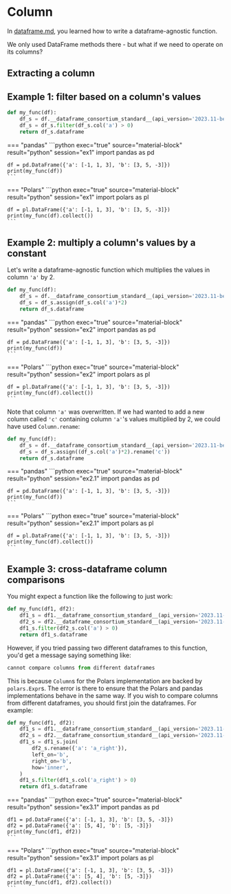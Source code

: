 # Column

In [dataframe.md](dataframe.md), you learned how to write a dataframe-agnostic function.

We only used DataFrame methods there - but what if we need to operate on its columns?

## Extracting a column


## Example 1: filter based on a column's values

```python exec="1" source="above" session="ex1"
def my_func(df):
    df_s = df.__dataframe_consortium_standard__(api_version='2023.11-beta')
    df_s = df_s.filter(df_s.col('a') > 0)
    return df_s.dataframe
```

=== "pandas"
    ```python exec="true" source="material-block" result="python" session="ex1"
    import pandas as pd

    df = pd.DataFrame({'a': [-1, 1, 3], 'b': [3, 5, -3]})
    print(my_func(df))
    ```

=== "Polars"
    ```python exec="true" source="material-block" result="python" session="ex1"
    import polars as pl

    df = pl.DataFrame({'a': [-1, 1, 3], 'b': [3, 5, -3]})
    print(my_func(df).collect())
    ```


## Example 2: multiply a column's values by a constant

Let's write a dataframe-agnostic function which multiplies the values in column
`'a'` by 2.

```python exec="1" source="above" session="ex2"
def my_func(df):
    df_s = df.__dataframe_consortium_standard__(api_version='2023.11-beta')
    df_s = df_s.assign(df_s.col('a')*2)
    return df_s.dataframe
```

=== "pandas"
    ```python exec="true" source="material-block" result="python" session="ex2"
    import pandas as pd

    df = pd.DataFrame({'a': [-1, 1, 3], 'b': [3, 5, -3]})
    print(my_func(df))
    ```

=== "Polars"
    ```python exec="true" source="material-block" result="python" session="ex2"
    import polars as pl

    df = pl.DataFrame({'a': [-1, 1, 3], 'b': [3, 5, -3]})
    print(my_func(df).collect())
    ```

Note that column `'a'` was overwritten. If we had wanted to add a new column called `'c'` containing column `'a'`'s
values multiplied by 2, we could have used `Column.rename`:

```python exec="1" source="above" session="ex2.1"
def my_func(df):
    df_s = df.__dataframe_consortium_standard__(api_version='2023.11-beta')
    df_s = df_s.assign((df_s.col('a')*2).rename('c'))
    return df_s.dataframe
```

=== "pandas"
    ```python exec="true" source="material-block" result="python" session="ex2.1"
    import pandas as pd

    df = pd.DataFrame({'a': [-1, 1, 3], 'b': [3, 5, -3]})
    print(my_func(df))
    ```

=== "Polars"
    ```python exec="true" source="material-block" result="python" session="ex2.1"
    import polars as pl

    df = pl.DataFrame({'a': [-1, 1, 3], 'b': [3, 5, -3]})
    print(my_func(df).collect())
    ```

## Example 3: cross-dataframe column comparisons

You might expect a function like the following to just work:

```python exec="1" source="above" session="ex3"
def my_func(df1, df2):
    df1_s = df1.__dataframe_consortium_standard__(api_version='2023.11-beta')
    df2_s = df2.__dataframe_consortium_standard__(api_version='2023.11-beta')
    df1_s.filter(df2_s.col('a') > 0)
    return df1_s.dataframe
```

However, if you tried passing two different dataframes to this function, you'd get
a message saying something like:
```python
cannot compare columns from different dataframes
```

This is because `Column`s for the Polars implementation are backed by `polars.Expr`s.
The error is there to ensure that the Polars and pandas implementations behave in the same way.
If you wish to compare columns from different dataframes, you should first join the dataframes.
For example:
```python exec="1" source="above" session="ex3.1"
def my_func(df1, df2):
    df1_s = df1.__dataframe_consortium_standard__(api_version='2023.11-beta')
    df2_s = df2.__dataframe_consortium_standard__(api_version='2023.11-beta')
    df1_s = df1_s.join(
        df2_s.rename({'a': 'a_right'}),
        left_on='b',
        right_on='b',
        how='inner',
    )
    df1_s.filter(df1_s.col('a_right') > 0)
    return df1_s.dataframe
```

=== "pandas"
    ```python exec="true" source="material-block" result="python" session="ex3.1"
    import pandas as pd

    df1 = pd.DataFrame({'a': [-1, 1, 3], 'b': [3, 5, -3]})
    df2 = pd.DataFrame({'a': [5, 4], 'b': [5, -3]})
    print(my_func(df1, df2))
    ```

=== "Polars"
    ```python exec="true" source="material-block" result="python" session="ex3.1"
    import polars as pl

    df1 = pl.DataFrame({'a': [-1, 1, 3], 'b': [3, 5, -3]})
    df2 = pl.DataFrame({'a': [5, 4], 'b': [5, -3]})
    print(my_func(df1, df2).collect())
    ```
